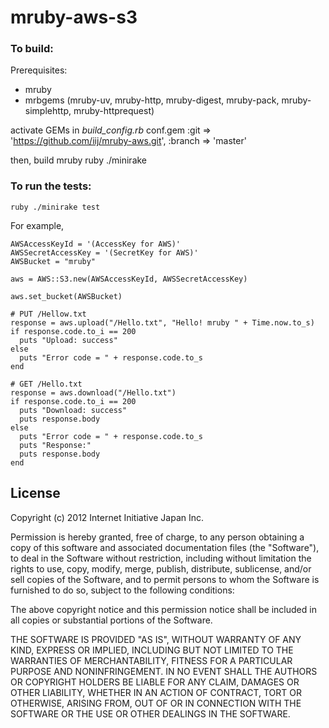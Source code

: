 mruby-aws-s3
============

### To build:

Prerequisites:

* mruby
* mrbgems (mruby-uv, mruby-http, mruby-digest, mruby-pack, mruby-simplehttp, mruby-httprequest)

activate GEMs in *build_config.rb*
    conf.gem :git => 'https://github.com/iij/mruby-aws.git', :branch => 'master'

then, build mruby
    ruby ./minirake

### To run the tests:

    ruby ./minirake test


For example,

    AWSAccessKeyId = '(AccessKey for AWS)'
    AWSSecretAccessKey = '(SecretKey for AWS)'
    AWSBucket = "mruby"
    
    aws = AWS::S3.new(AWSAccessKeyId, AWSSecretAccessKey)
    
    aws.set_bucket(AWSBucket)
    
    # PUT /Hellow.txt
    response = aws.upload("/Hello.txt", "Hello! mruby " + Time.now.to_s)
    if response.code.to_i == 200
      puts "Upload: success"
    else
      puts "Error code = " + response.code.to_s
    end
    
    # GET /Hello.txt
    response = aws.download("/Hello.txt")
    if response.code.to_i == 200
      puts "Download: success"
      puts response.body
    else
      puts "Error code = " + response.code.to_s
      puts "Response:"
      puts response.body
    end

## License

Copyright (c) 2012 Internet Initiative Japan Inc.

Permission is hereby granted, free of charge, to any person obtaining a 
copy of this software and associated documentation files (the "Software"), 
to deal in the Software without restriction, including without limitation 
the rights to use, copy, modify, merge, publish, distribute, sublicense, 
and/or sell copies of the Software, and to permit persons to whom the 
Software is furnished to do so, subject to the following conditions:

The above copyright notice and this permission notice shall be included in 
all copies or substantial portions of the Software.

THE SOFTWARE IS PROVIDED "AS IS", WITHOUT WARRANTY OF ANY KIND, EXPRESS OR 
IMPLIED, INCLUDING BUT NOT LIMITED TO THE WARRANTIES OF MERCHANTABILITY, 
FITNESS FOR A PARTICULAR PURPOSE AND NONINFRINGEMENT. IN NO EVENT SHALL THE 
AUTHORS OR COPYRIGHT HOLDERS BE LIABLE FOR ANY CLAIM, DAMAGES OR OTHER 
LIABILITY, WHETHER IN AN ACTION OF CONTRACT, TORT OR OTHERWISE, ARISING 
FROM, OUT OF OR IN CONNECTION WITH THE SOFTWARE OR THE USE OR OTHER 
DEALINGS IN THE SOFTWARE.

